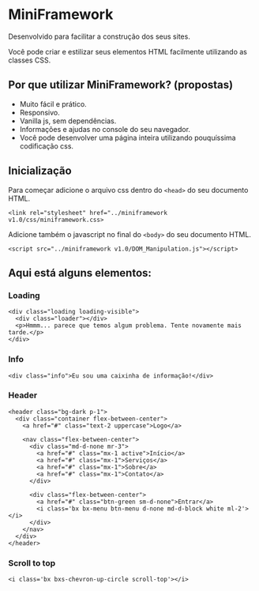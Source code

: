 # MiniFramework

Desenvolvido para facilitar a construção dos seus sites.

Você pode criar e estilizar seus elementos HTML facilmente utilizando as classes CSS.

## Por que utilizar MiniFramework? (propostas)

- Muito fácil e prático.
- Responsivo. 
- Vanilla js, sem dependências.
- Informações e ajudas no console do seu navegador.
- Você pode desenvolver uma página inteira utilizando pouquíssima codificação css.

## Inicialização

Para começar adicione o arquivo css dentro do `<head>` do seu documento HTML.

```
<link rel="stylesheet" href="../miniframework v1.0/css/miniframework.css>
```

Adicione também o javascript no final do `<body>` do seu documento HTML.

```
<script src="../miniframework v1.0/DOM_Manipulation.js"></script>
```

## Aqui está alguns elementos:

### Loading 

```
<div class="loading loading-visible">
  <div class="loader"></div>
  <p>Hmmm... parece que temos algum problema. Tente novamente mais tarde.</p>
</div>
```

### Info

```
<div class="info">Eu sou uma caixinha de informação!</div>
```

### Header

```
<header class="bg-dark p-1">
  <div class="container flex-between-center">
    <a href="#" class="text-2 uppercase">Logo</a>

    <nav class="flex-between-center">
      <div class="md-d-none mr-3">
        <a href="#" class="mx-1 active">Início</a>
        <a href="#" class="mx-1">Serviços</a>
        <a href="#" class="mx-1">Sobre</a>
        <a href="#" class="mx-1">Contato</a>
      </div>

      <div class="flex-between-center">
        <a href="#" class="btn-green sm-d-none">Entrar</a>
        <i class='bx bx-menu btn-menu d-none md-d-block white ml-2'></i>
      </div>
    </nav>
  </div>
</header>
```

### Scroll to top

```
<i class='bx bxs-chevron-up-circle scroll-top'></i>
```
